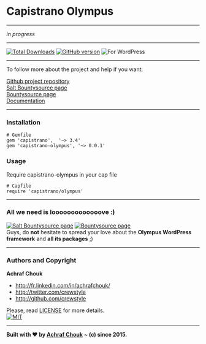 # Capistrano Olympus  

---

_in progress_  

---

[![Total Downloads](https://img.shields.io/packagist/dt/crewstyle/capistrano-olympus.svg?style=flat-square)](https://packagist.org/packages/crewstyle/capistrano-olympus) 
[![GitHub version](https://img.shields.io/github/tag/crewstyle/capistrano-olympus.svg?style=flat-square)](https://github.com/crewstyle/capistrano-olympus) 
![For WordPress](https://img.shields.io/badge/for-WordPress-00aadc.svg?style=flat-square)  

---

To follow more about the project and help if you want:

[Github project repository](https://github.com/crewstyle/Olympus)  
[Salt Bountysource page](https://salt.bountysource.com/teams/olympus)  
[Bountysource page](https://www.bountysource.com/teams/olympus)  
[Documentation](https://olympus.readme.io/)

---

### Installation

```
# Gemfile
gem 'capistrano',  '~> 3.4'
gem 'capistrano-olympus', '~> 0.0.1'
```

### Usage

Require capistrano-olympus in your cap file

```
# Capfile
require 'capistrano/olympus'
```

---

### All we need is looooooooooooove :)

[![Salt Bountysource page](https://img.shields.io/badge/Salt%20Bountysource-♥-brightgreen.svg?style=flat-square)](https://salt.bountysource.com/teams/olympus) [![Bountysource page](https://img.shields.io/badge/Bountysource-♥-brightgreen.svg?style=flat-square)](https://www.bountysource.com/teams/olympus)  
Guys, do **not** hesitate to spread your love about the **Olympus WordPress framework** and **all its packages** ;)

---

### Authors and Copyright

**Achraf Chouk**

+ http://fr.linkedin.com/in/achrafchouk/
+ http://twitter.com/crewstyle
+ http://github.com/crewstyle

Please, read [LICENSE](https://github.com/crewstyle/capistrano-olympus/blob/master/LICENSE "LICENSE") for more details.  
[![MIT](https://img.shields.io/badge/license-MIT_License-blue.svg?style=flat-square)](http://opensource.org/licenses/MIT "MIT")  

---

**Built with ♥ by [Achraf Chouk](http://github.com/crewstyle "Achraf Chouk") ~ (c) since 2015.**

